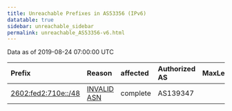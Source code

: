 ```yaml
---
title: Unreachable Prefixes in AS53356 (IPv6)
datatable: true
sidebar: unreachable_sidebar
permalink: unreachable_AS53356-v6.html
---
```


Data as of 2019-08-24 07:00:00 UTC


<div class="datatable-begin"></div>

| Prefix                                                           | Reason                                                                                                     | affected   | Authorized AS   |   MaxLength | Anchor                           |   unreachable /48s |
|:-----------------------------------------------------------------|:-----------------------------------------------------------------------------------------------------------|:-----------|:----------------|------------:|:---------------------------------|-------------------:|
| [2602:fed2:710e::/48](https://stat.ripe.net/2602:fed2:710e::/48) | [INVALID ASN](https://rpki-validator.ripe.net/announcement-preview?asn=AS53356&prefix=2602:fed2:710e::/48) | complete   | AS139347        |           0 | [ARIN](unreachable_ARIN-v6.html) |                  1 |

<div class="datatable-end"></div>
